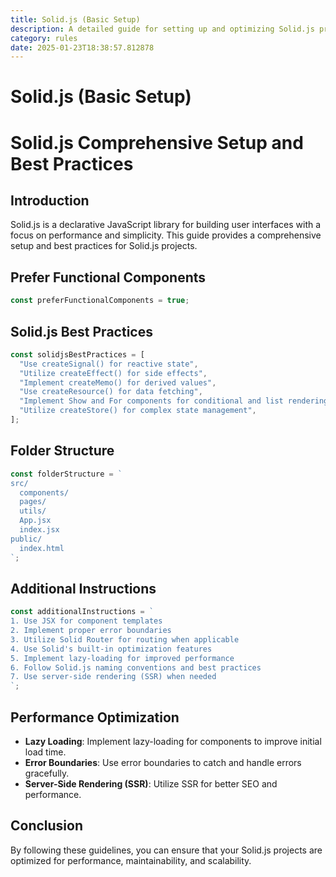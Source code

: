 ```yaml
---
title: Solid.js (Basic Setup)
description: A detailed guide for setting up and optimizing Solid.js projects, including best practices, folder structure, and performance tips.
category: rules
date: 2025-01-23T18:38:57.812878
---
```



# Solid.js (Basic Setup)

# Solid.js Comprehensive Setup and Best Practices

## Introduction
Solid.js is a declarative JavaScript library for building user interfaces with a focus on performance and simplicity. This guide provides a comprehensive setup and best practices for Solid.js projects.

## Prefer Functional Components
```javascript
const preferFunctionalComponents = true;
```

## Solid.js Best Practices
```javascript
const solidjsBestPractices = [
  "Use createSignal() for reactive state",
  "Utilize createEffect() for side effects",
  "Implement createMemo() for derived values",
  "Use createResource() for data fetching",
  "Implement Show and For components for conditional and list rendering",
  "Utilize createStore() for complex state management",
];
```

## Folder Structure
```javascript
const folderStructure = `
src/
  components/
  pages/
  utils/
  App.jsx
  index.jsx
public/
  index.html
`;
```

## Additional Instructions
```javascript
const additionalInstructions = `
1. Use JSX for component templates
2. Implement proper error boundaries
3. Utilize Solid Router for routing when applicable
4. Use Solid's built-in optimization features
5. Implement lazy-loading for improved performance
6. Follow Solid.js naming conventions and best practices
7. Use server-side rendering (SSR) when needed
`;
```

## Performance Optimization
- **Lazy Loading**: Implement lazy-loading for components to improve initial load time.
- **Error Boundaries**: Use error boundaries to catch and handle errors gracefully.
- **Server-Side Rendering (SSR)**: Utilize SSR for better SEO and performance.

## Conclusion
By following these guidelines, you can ensure that your Solid.js projects are optimized for performance, maintainability, and scalability.
